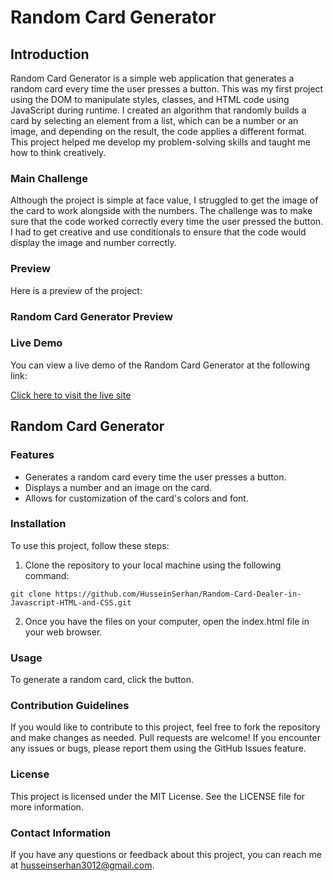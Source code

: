 # Random Card Generator

## Introduction
Random Card Generator is a simple web application that generates a random card every time the user presses a button. This was my first project using the DOM to manipulate styles, classes, and HTML code using JavaScript during runtime. I created an algorithm that randomly builds a card by selecting an element from a list, which can be a number or an image, and depending on the result, the code applies a different format. This project helped me develop my problem-solving skills and taught me how to think creatively.

### Main Challenge
Although the project is simple at face value, I struggled to get the image of the card to work alongside with the numbers. The challenge was to make sure that the code worked correctly every time the user pressed the button. I had to get creative and use conditionals to ensure that the code would display the image and number correctly.

### Preview
Here is a preview of the project:

### Random Card Generator Preview

### Live Demo
You can view a live demo of the Random Card Generator at the following link:

[Click here to visit the live site](https://husseinserhan.github.io/Random-Card-Dealer-in-Javascript-HTML-and-CSS/)


## Random Card Generator

### Features
- Generates a random card every time the user presses a button.
- Displays a number and an image on the card.
- Allows for customization of the card's colors and font.

### Installation
To use this project, follow these steps:

1. Clone the repository to your local machine using the following command:

`git clone https://github.com/HusseinSerhan/Random-Card-Dealer-in-Javascript-HTML-and-CSS.git`

2. Once you have the files on your computer, open the index.html file in your web browser.

### Usage
To generate a random card, click the button. 

### Contribution Guidelines
If you would like to contribute to this project, feel free to fork the repository and make changes as needed. Pull requests are welcome! If you encounter any issues or bugs, please report them using the GitHub Issues feature.

### License
This project is licensed under the MIT License. See the LICENSE file for more information.

### Contact Information
If you have any questions or feedback about this project, you can reach me at husseinserhan3012@gmail.com.
